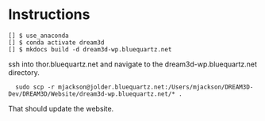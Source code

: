 # Instructions #

    [] $ use_anaconda
    [] $ conda activate dream3d
    [] $ mkdocs build -d dream3d-wp.bluequartz.net
  
  ssh into thor.bluequartz.net and navigate to the dream3d-wp.bluequartz.net directory.

      sudo scp -r mjackson@jolder.bluequartz.net:/Users/mjackson/DREAM3D-Dev/DREAM3D/Website/dream3d-wp.bluequartz.net/* .

That should update the website.

